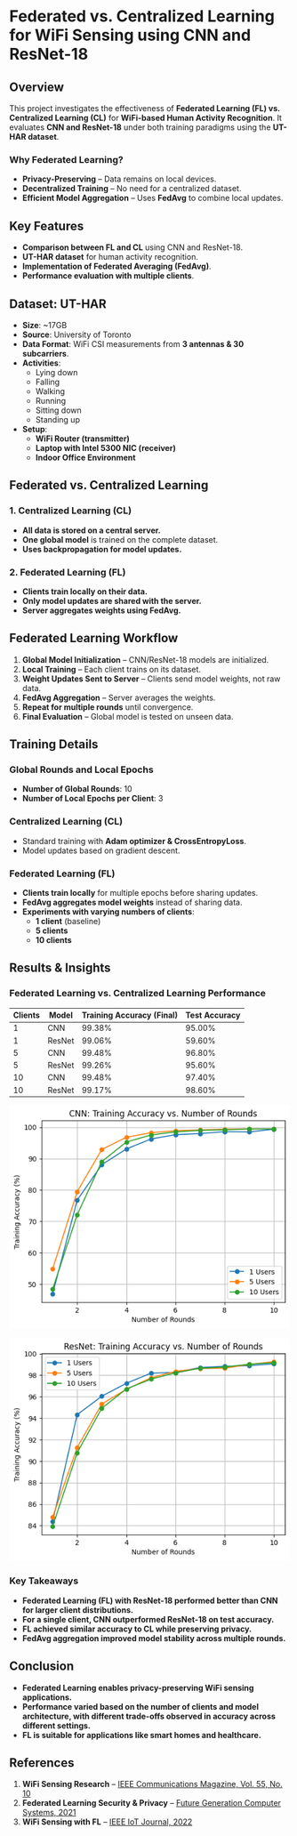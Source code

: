 # **Federated vs. Centralized Learning for WiFi Sensing using CNN and ResNet-18**

## **Overview**

This project investigates the effectiveness of **Federated Learning (FL) vs. Centralized Learning (CL)** for **WiFi-based Human Activity Recognition**. It evaluates **CNN and ResNet-18** under both training paradigms using the **UT-HAR dataset**.

### **Why Federated Learning?**

- **Privacy-Preserving** – Data remains on local devices.
- **Decentralized Training** – No need for a centralized dataset.
- **Efficient Model Aggregation** – Uses **FedAvg** to combine local updates.

## **Key Features**

- **Comparison between FL and CL** using CNN and ResNet-18.
- **UT-HAR dataset** for human activity recognition.
- **Implementation of Federated Averaging (FedAvg)**.
- **Performance evaluation with multiple clients**.

## **Dataset: UT-HAR**

- **Size**: \~17GB
- **Source**: University of Toronto
- **Data Format**: WiFi CSI measurements from **3 antennas & 30 subcarriers**.
- **Activities**:
  - Lying down
  - Falling
  - Walking
  - Running
  - Sitting down
  - Standing up
- **Setup**:
  - **WiFi Router (transmitter)**
  - **Laptop with Intel 5300 NIC (receiver)**
  - **Indoor Office Environment**

## **Federated vs. Centralized Learning**

### **1. Centralized Learning (CL)**

- **All data is stored on a central server.**
- **One global model** is trained on the complete dataset.
- **Uses backpropagation for model updates.**

### **2. Federated Learning (FL)**

- **Clients train locally on their data.**
- **Only model updates are shared with the server.**
- **Server aggregates weights using FedAvg.**

## **Federated Learning Workflow**

1. **Global Model Initialization** – CNN/ResNet-18 models are initialized.
2. **Local Training** – Each client trains on its dataset.
3. **Weight Updates Sent to Server** – Clients send model weights, not raw data.
4. **FedAvg Aggregation** – Server averages the weights.
5. **Repeat for multiple rounds** until convergence.
6. **Final Evaluation** – Global model is tested on unseen data.

## **Training Details**

### **Global Rounds and Local Epochs**
- **Number of Global Rounds**: 10
- **Number of Local Epochs per Client**: 3

### **Centralized Learning (CL)**

- Standard training with **Adam optimizer & CrossEntropyLoss**.
- Model updates based on gradient descent.

### **Federated Learning (FL)**

- **Clients train locally** for multiple epochs before sharing updates.
- **FedAvg aggregates model weights** instead of sharing data.
- **Experiments with varying numbers of clients**:
  - **1 client** (baseline)
  - **5 clients**
  - **10 clients**

## **Results & Insights**

### **Federated Learning vs. Centralized Learning Performance**

| Clients | Model  | Training Accuracy (Final) | Test Accuracy |
| ------- | ------ | ------------------------- | ------------- |
| 1       | CNN    | 99.38%                    | 95.00%        |
| 1       | ResNet | 99.06%                    | 59.60%        |
| 5       | CNN    | 99.48%                    | 96.80%        |
| 5       | ResNet | 99.26%                    | 95.60%        |
| 10      | CNN    | 99.48%                    | 97.40%        |
| 10      | ResNet | 99.17%                    | 98.60%        |

![CNN Model Accuracy](outputs/cnn_output.png)

![ResNet Model Accuracy](outputs/resnet_output.png)


### **Key Takeaways**

- **Federated Learning (FL) with ResNet-18 performed better than CNN for larger client distributions.**
- **For a single client, CNN outperformed ResNet-18 on test accuracy.**
- **FL achieved similar accuracy to CL while preserving privacy.**
- **FedAvg aggregation improved model stability across multiple rounds.**

## **Conclusion**

- **Federated Learning enables privacy-preserving WiFi sensing applications.**
- **Performance varied based on the number of clients and model architecture, with different trade-offs observed in accuracy across different settings.**
- **FL is suitable for applications like smart homes and healthcare.**

## **References**

1. **WiFi Sensing Research** – [IEEE Communications Magazine, Vol. 55, No. 10](https://doi.org/10.1109/MCOM.2017.1700082)
2. **Federated Learning Security & Privacy** – [Future Generation Computer Systems, 2021](https://doi.org/10.1016/j.future.2020.10.007)
3. **WiFi Sensing with FL** – [IEEE IoT Journal, 2022](https://doi.org/10.1109/JIOT.2021.3137793)

